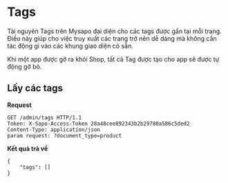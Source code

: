 # Tags
Tài nguyên Tags trên Mysapo đại diện cho các tags được gắn tại mỗi trang. Điều này giúp cho việc truy xuất các trang trở nên dễ dàng mà không cần tác động gì vào các khung giao diện có sẵn.

Khi một app được gỡ ra khỏi Shop, tất cả Tag được tạo cho app sẽ được tự động gỡ bỏ.

## Lấy các tags 
**Request**
```
GET /admin/tags HTTP/1.1
Token: X-Sapo-Access-Token 28a48cee892343b2b29780a586c5ded2
Content-Type: application/json
param request: ?document_type=product

```
**Kết quả trả về**
```
{
    "tags": []
}
```
